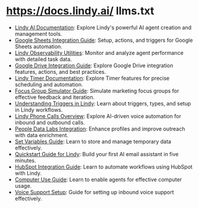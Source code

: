 # https://docs.lindy.ai/ llms.txt

- [Lindy AI Documentation](https://docs.lindy.ai): Explore Lindy's powerful AI agent creation and management tools.
- [Google Sheets Integration Guide](https://docs.lindy.ai/skills/popular-integrations/google-sheets): Setup, actions, and triggers for Google Sheets automation.
- [Lindy Observability Utilities](https://docs.lindy.ai/skills/lindy-utilities/observability): Monitor and analyze agent performance with detailed task data.
- [Google Drive Integration Guide](https://docs.lindy.ai/skills/popular-integrations/google-drive): Explore Google Drive integration features, actions, and best practices.
- [Lindy Timer Documentation](https://docs.lindy.ai/skills/by-lindy/timer): Explore Timer features for precise scheduling and automation.
- [Focus Group Simulator Guide](https://docs.lindy.ai/use-cases/marketing/focus-group-simulator): Simulate marketing focus groups for effective feedback and iteration.
- [Understanding Triggers in Lindy](https://docs.lindy.ai/fundamentals/lindy-101/triggers): Learn about triggers, types, and setup in Lindy workflows.
- [Lindy Phone Calls Overview](https://docs.lindy.ai/fundamentals/lindy-101/phone-calls): Explore AI-driven voice automation for inbound and outbound calls.
- [People Data Labs Integration](https://docs.lindy.ai/skills/popular-integrations/people-data-labs): Enhance profiles and improve outreach with data enrichment.
- [Set Variables Guide](https://docs.lindy.ai/skills/lindy-utilities/set-variables): Learn to store and manage temporary data effectively.
- [Quickstart Guide for Lindy](https://docs.lindy.ai/start-here/quickstart): Build your first AI email assistant in five minutes.
- [HubSpot Integration Guide](https://docs.lindy.ai/skills/popular-integrations/hubspot): Learn to automate workflows using HubSpot with Lindy.
- [Computer Use Guide](https://docs.lindy.ai/skills/by-lindy/computer-use): Learn to enable agents for effective computer usage.
- [Voice Support Setup](https://docs.lindy.ai/use-cases/customer%20success/voice-support): Guide for setting up inbound voice support effectively.
